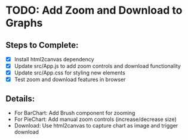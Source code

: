 # TODO: Add Zoom and Download to Graphs

## Steps to Complete:
- [x] Install html2canvas dependency
- [x] Update src/App.js to add zoom controls and download functionality
- [x] Update src/App.css for styling new elements
- [x] Test zoom and download features in browser

## Details:
- For BarChart: Add Brush component for zooming
- For PieChart: Add manual zoom controls (increase/decrease size)
- Download: Use html2canvas to capture chart as image and trigger download
